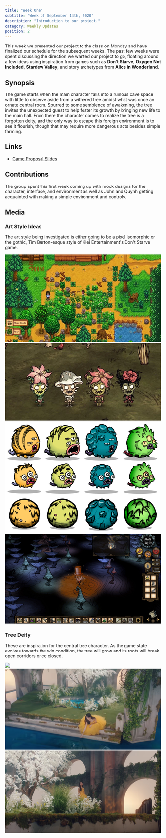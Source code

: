 ```yaml
---
title: "Week One"
subtitle: "Week of September 14th, 2020"
description: "Introduction to our project."
category: Weekly Updates
position: 2
---
```


This week we presented our project to the class on Monday and have finalized our schedule for the subsequent weeks. The past few weeks were spent discussing the direction we wanted our project to go, floating around a few ideas using inspiration from games such as **Don't Starve**, **Oxygen Not Included**, **Stardew Valley**, and story archetypes from **Alice in Wonderland**.

## Synopsis

The game starts when the main character falls into a ruinous cave space with little to observe aside from a withered tree amidst what was once an ornate central room. Spurred to some semblence of awakening, the tree invites the unexpected guest to help foster its growth by bringing new life to the main hall. From there the character comes to realize the tree is a forgotten deity, and the only way to escape this foreign environment is to see it flourish, though that may require more dangerous acts besides simple farming.

## Links

- [Game Proposal Slides](./media/week-1/CAP4053_Game_Proposal_Group_12.pdf)

## Contributions

The group spent this first week coming up with mock designs for the character, interface, and environment as well as John and Quynh getting acquainted with making a simple environment and controls.

## Media

### Art Style Ideas

The art style being investigated is either going to be a pixel isomorphic or the gothic, Tim Burton-esque style of Klei Entertainment's Don't Starve game.

<img src="./media/week-1/stardew.jpg" />
<img src="./media/week-1/wormwood.png" />
<img src="./media/week-1/Puft.png" />
<img src="./media/week-1/Ay.png" />

### Tree Deity

These are inspiration for the central tree character. As the game state evolves towards the win condition, the tree will grow and its roots will break open corridors once closed.

<img src="./media/week-1/tree.gif" />
<img src="./media/week-1/tree-water.png" />
<img src="./media/week-1/tree-pillars.png" />
